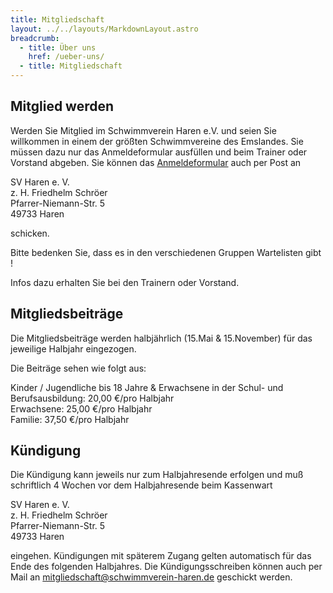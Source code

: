 ```yaml
---
title: Mitgliedschaft
layout: ../../layouts/MarkdownLayout.astro
breadcrumb:
  - title: Über uns
    href: /ueber-uns/
  - title: Mitgliedschaft
---
```

## Mitglied werden
Werden Sie Mitglied im Schwimmverein Haren e.V. und seien Sie willkommen in einem der größten Schwimmvereine des Emslandes. Sie müssen dazu nur das Anmeldeformular ausfüllen und beim Trainer oder Vorstand abgeben. Sie können das [Anmeldeformular](/downloads/anmeldeformular_sv_haren_4.1.pdf) auch per Post an

SV Haren e. V.<br>
z. H. Friedhelm Schröer<br>
Pfarrer-Niemann-Str. 5<br>
49733 Haren<br>

schicken.

Bitte bedenken Sie, dass es in den verschiedenen Gruppen Wartelisten gibt !

Infos dazu erhalten Sie bei den Trainern oder Vorstand.

## Mitgliedsbeiträge
Die Mitgliedsbeiträge werden halbjährlich (15.Mai & 15.November) für das jeweilige Halbjahr eingezogen.

Die Beiträge sehen wie folgt aus:

Kinder / Jugendliche bis 18 Jahre & Erwachsene in der Schul- und Berufsausbildung: 20,00 €/pro Halbjahr<br>
Erwachsene: 25,00 €/pro Halbjahr<br>
Familie: 37,50 €/pro Halbjahr<br>

## Kündigung
Die Kündigung kann jeweils nur zum Halbjahresende erfolgen und muß schriftlich 4 Wochen vor dem Halbjahresende beim Kassenwart

SV Haren e. V.<br>
z. H. Friedhelm Schröer<br>
Pfarrer-Niemann-Str. 5<br>
49733 Haren<br>

eingehen. Kündigungen mit späterem Zugang gelten automatisch für das Ende des folgenden Halbjahres. Die Kündigungsschreiben können auch per Mail an mitgliedschaft@schwimmverein-haren.de geschickt werden.